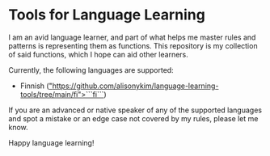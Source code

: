# Tools for Language Learning

I am an avid language learner, and part of what helps me master rules and patterns is representing them as functions. This repository is my collection of said functions, which I hope can aid other learners.<br>

Currently, the following languages are supported:
* Finnish (<a href target="_blank">"https://github.com/alisonykim/language-learning-tools/tree/main/fi">```fi```</a>)

If you are an advanced or native speaker of any of the supported languages and spot a mistake or an edge case not covered by my rules, please let me know.<br>

Happy language learning!

